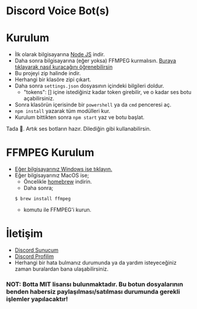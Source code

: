 # Discord Voice Bot(s)

# Kurulum
* İlk olarak bilgisayarına [Node JS](https://nodejs.org/en/) indir.
* Daha sonra bilgisayarına (eğer yoksa) FFMPEG kurmalısın. [Buraya tıklayarak nasıl kuracağını öğrenebilirsin](https://github.com/thearkxd/discord-welcome-bots#ffmpeg-kurulum)
* Bu projeyi zip halinde indir.
* Herhangi bir klasöre zipi çıkart.
* Daha sonra `settings.json` dosyasının içindeki bilgileri doldur.
  * "tokens": [] içine istediğiniz kadar token girebilir, ve o kadar ses botu açabilirsiniz.
* Sonra klasörün içerisinde bir `powershell` ya da `cmd` penceresi aç.
* ```npm install``` yazarak tüm modülleri kur.
* Kurulum bittikten sonra ```npm start``` yaz ve botu başlat.

Tada 🎉. Artık ses botların hazır. Dilediğin gibi kullanabilirsin.

# FFMPEG Kurulum
* [Eğer bilgisayarınız Windows ise tıklayın.](https://www.wikihow.com.tr/Windows%27ta-FFMpeg-Nas%C4%B1l-Kurulur)
* Eğer bilgisayarınız MacOS ise;
  * Öncelikle [homebrew](https://brew.sh/index_tr) indirin.
  * Daha sonra;
  ```
  $ brew install ffmpeg
  ```
  * komutu ile FFMPEG'i kurun.

# İletişim
* [Discord Sunucum](https://discord.gg/UEPcFtytcc)
* [Discord Profilim](https://discord.com/users/350976460313329665)
* Herhangi bir hata bulmanız durumunda ya da yardım isteyeceğiniz zaman buralardan bana ulaşabilirsiniz.

### NOT: Botta MIT lisansı bulunmaktadır. Bu botun dosyalarının benden habersiz paylaşılması/satılması durumunda gerekli işlemler yapılacaktır!
